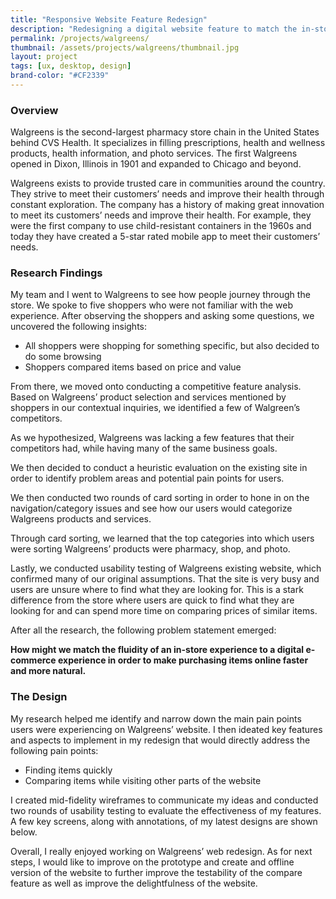 ```yaml
---
title: "Responsive Website Feature Redesign"
description: "Redesigning a digital website feature to match the in-store experience."
permalink: /projects/walgreens/
thumbnail: /assets/projects/walgreens/thumbnail.jpg
layout: project
tags: [ux, desktop, design]
brand-color: "#CF2339"
---
```

<div class="article">
  <div class="container">
    <div>
      <h3>Overview</h3>
    </div>
    <div>
      <p>
        Walgreens is the second-largest pharmacy store chain in the United States behind CVS Health. It specializes in filling prescriptions, health and wellness products, health information, and photo services. The first Walgreens opened in Dixon, Illinois in 1901 and expanded to Chicago and beyond.
      </p>
      <p>
        Walgreens exists to provide trusted care in communities around the country. They strive to meet their customers’ needs and improve their health through constant exploration. The company has a history of making great innovation to meet its customers’ needs and improve their health. For example, they were the first company to use child-resistant containers in the 1960s and today they have created a 5-star rated mobile app to meet their customers’ needs.
      </p>
    </div>
    <div>
      <h3>Research Findings</h3>
    </div>
    <div>
      <p>
        My team and I went to Walgreens to see how people journey through the store. We spoke to five shoppers who were not familiar with the web experience. After observing the shoppers and asking some questions, we uncovered the following insights:
      </p>
      <ul>
        <li>All shoppers were shopping for something specific, but also decided to do some browsing</li>
        <li>Shoppers compared items based on price and value</li>
      </ul>
      <p>
        From there, we moved onto conducting a competitive feature analysis. Based on Walgreens’ product selection and services mentioned by shoppers in our contextual inquiries, we identified a few of Walgreen’s competitors.
      </p>
      <p>
        As we hypothesized, Walgreens was lacking a few features that their competitors had, while having many of the same business goals.
      </p>
      <p>
        We then decided to conduct a heuristic evaluation on the existing site in order to identify problem areas and potential pain points for users.
      </p>
      <p>
        We then conducted two rounds of card sorting in order to hone in on the navigation/category issues and see how our users would categorize Walgreens products and services.
      </p>
      <p>
        Through card sorting, we learned that the top categories into which users were sorting Walgreens’ products were pharmacy, shop, and photo.
      </p>
      <p>
        Lastly, we conducted usability testing of Walgreens existing website, which confirmed many of our original assumptions. That the site is very busy and users are unsure where to find what they are looking for. This is a stark difference from the store where users are quick to find what they are looking for and can spend more time on comparing prices of similar items.
      </p>
      <p>
        After all the research, the following problem statement emerged:
      </p>
      <p>
        <strong>How might we match the fluidity of an in-store experience to a digital e-commerce experience in order to make purchasing items online faster and more natural.</strong>
      </p>
    </div>
    <div>
      <h3>The Design</h3>
    </div>
    <div>
      <p>
        My research helped me identify and narrow down the main pain points users were experiencing on Walgreens’ website. I then ideated key features and aspects to implement in my redesign that would directly address the following pain points:
      </p>
      <ul>
        <li>Finding items quickly</li>
        <li>Comparing items while visiting other parts of the website</li>
      </ul>
      <p>
        I created mid-fidelity wireframes to communicate my ideas and conducted two rounds of usability testing to evaluate the effectiveness of my features. A few key screens, along with annotations, of my latest designs are shown below.
      </p>
      <p>
        Overall, I really enjoyed working on Walgreens’ web redesign. As for next steps, I would like to improve on the prototype and create and offline version of the website to further improve the testability of the compare feature as well as improve the delightfulness of the website.
      </p>
    </div>
  </div>
</div>

